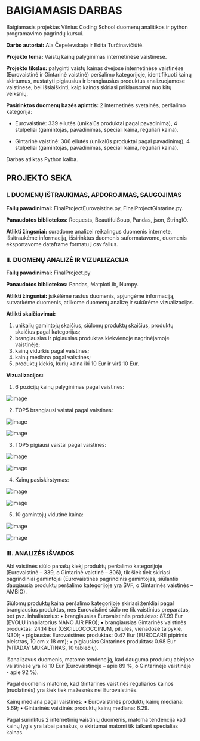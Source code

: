 # BAIGIAMASIS DARBAS

Baigiamasis projektas Vilnius Coding School duomenų analitikos ir python programavimo pagrindų kursui.

**Darbo autoriai:** Ala Čepelevskaja ir Edita Turčinavičiūtė.

**Projekto tema:** Vaistų kainų palyginimas internetinėse vaistinėse.

**Projekto tikslas:** palyginti vaistų kainas dvejose internetinėse vaistinėse (Eurovaistinė ir Gintarinė vaistinė) peršalimo kategorijoje, identifikuoti kainų skirtumus, nustatyti pigiausius ir brangiausius produktus analizuojamose vaistinese, bei išsiaiškinti, kaip kainos skiriasi priklausomai nuo kitų veiksnių.

**Pasirinktos duomenų bazės apimtis:** 2 internetinės svetainės, peršalimo kategorija:

   - Eurovaistinė: 339 eilutės (unikalūs produktai pagal pavadinimą),	4 stulpeliai (gamintojas, pavadinimas, speciali kaina, reguliari kaina).

   - Gintarinė vaistinė: 306 eilutės (unikalūs produktai pagal pavadinimą), 4 stulpeliai (gamintojas, pavadinimas, speciali kaina, reguliari kaina).

Darbas atliktas Python kalba.

## PROJEKTO SEKA


### I.	DUOMENŲ IŠTRAUKIMAS, APDOROJIMAS, SAUGOJIMAS

**Failų pavadinimai:** FinalProjectEurovaistine.py, FinalProjectGintarine.py.

**Panaudotos bibliotekos:** Requests, BeautifulSoup, Pandas, json, StringIO.

**Atlikti žingsniai:** suradome analizei reikalingus duomenis internete, išsitraukėme informaciją, išsirinktus duomenis suformatavome, duomenis eksportavome dataframe formatu į csv failus.

### II.	DUOMENŲ ANALIZĖ IR VIZUALIZACIJA

**Failų pavadinimai:** FinalProject.py

**Panaudotos bibliotekos:** Pandas, MatplotLib, Numpy. 

**Atlikti žingsniai:** įsikėlėme rastus duomenis, apjungėme informaciją, sutvarkėme duomenis, atlikome duomenų analizę ir sukūrėme vizualizacijas. 

**Atlikti skaičiavimai:**
1.	unikalių gamintojų skaičius, siūlomų produktų skaičius, produktų skaičius pagal kategorijas;
2.	brangiausias ir pigiausias produktas kiekvienoje nagrinėjamoje vaistinėje;
3.	kainų vidurkis pagal vaistines;
4.	kainų mediana pagal vaistines;
5.	produktų kiekis, kurių kaina iki 10 Eur ir virš 10 Eur.


**Vizualizacijos:**
1.	6 pozicijų kainų palyginimas pagal vaistines:
   
![image](https://github.com/AlaCepelevskaja/Final_project_Pyton_2024-01/assets/158014250/e6777e01-2570-47fa-af32-87c383e5ab35)


 
2.	TOP5 brangiausi vaistai pagal vaistines:

![image](https://github.com/AlaCepelevskaja/Final_project_Pyton_2024-01/assets/158014250/36d992fa-5dea-4938-8293-e93d0c390529)

![image](https://github.com/AlaCepelevskaja/Final_project_Pyton_2024-01/assets/158014250/14830fb0-6d47-4178-ad0b-a2d31ce8c204)



3.	TOP5 pigiausi vaistai pagal vaistines:

![image](https://github.com/AlaCepelevskaja/Final_project_Pyton_2024-01/assets/158014250/d9071c65-af81-4fab-baa8-cd073029312d)

![image](https://github.com/AlaCepelevskaja/Final_project_Pyton_2024-01/assets/158014250/18e0e05a-1940-4701-a215-a076d52f81ad)

 
 
4.	Kainų pasiskirstymas:
   
![image](https://github.com/AlaCepelevskaja/Final_project_Pyton_2024-01/assets/158014250/4920ef70-0aed-4f61-af18-d118c75f42dc)

![image](https://github.com/AlaCepelevskaja/Final_project_Pyton_2024-01/assets/158014250/f1264b64-32fb-4f83-ab24-3e86b2965291)


 
5.	10 gamintojų vidutinė kaina:

![image](https://github.com/AlaCepelevskaja/Final_project_Pyton_2024-01/assets/158014250/6aeb427e-464e-4bab-8d58-6da6a1c13f00)
  	
![image](https://github.com/AlaCepelevskaja/Final_project_Pyton_2024-01/assets/158014250/2efb747d-5ade-4c8c-8960-4d72481e834d)



### III.	ANALIZĖS IŠVADOS

Abi vaistinės siūlo panašų kiekį produktų peršalimo kategorijoje (Eurovaistinė – 339, o Gintarinė vaistinė – 306), tik šiek tiek skiriasi pagrindiniai gamintojai (Eurovaistinės pagrindinis gamintojas, siūlantis daugiausia produktų peršalimo kategorijoje yra ŠVF, o Gintarinės vaistinės – AMBIO).

Siūlomų produktų kaina peršalimo kategorijoje skiriasi ženkliai pagal brangiausius produktus, nes Eurovaistinė siūlo ne tik vaistinius preparatus, bet pvz. inhaliatorius:
•	brangiausias Eurovaistinės produktas: 87.99 Eur (EVOLU inhaliatorius NANO AIR PRO);
•	brangiausias Gintarinės vaistinės produktas: 24.14 Eur (OSCILLOCOCCINUM, piliulės, vienadozė talpyklė, N30);
•	pigiausias Eurovaistinės produktas: 0.47 Eur (EUROCARE pipirinis pleistras, 10 cm x 18 cm);
•	pigiausias Gintarines produktas: 0.98 Eur (VITADAY MUKALTINAS, 10 tablečių).

Išanalizavus duomenis, matome tendenciją, kad dauguma produktų abiejose vaistinėse yra iki 10 Eur (Eurovaistinėje – apie 89 %, o Gintarinėje vaistinėje - apie 92 %).

Pagal duomenis matome, kad Gintarinės vaistinės reguliarios kainos (nuolatinės) yra šiek tiek mažesnės nei Eurovaistinės. 

Kainų mediana pagal vaistines:
•	Eurovaistinės produktų kainų mediana:  5.69;
•	Gintarinės vaistinės produktų kainų mediana:  6.29.

Pagal surinktus 2 internetinių vaistinių duomenis, matoma tendencija kad kainų lygis yra labai panašus, o skirtumai matomi tik taikant specialias kainas.
